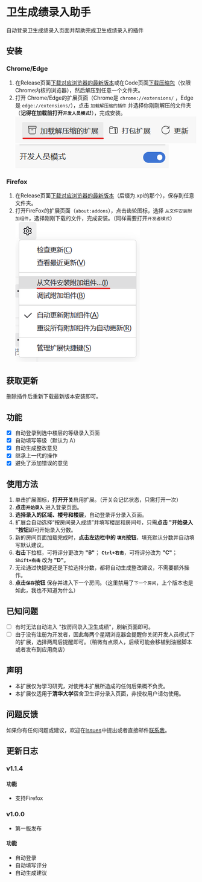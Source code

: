 # 卫生成绩录入助手

自动登录卫生成绩录入页面并帮助完成卫生成绩录入的插件

## 安装

### Chrome/Edge

1. 在Release页面[下载对应浏览器的最新版本](https://github.com/SunnyCloudYang/DormScoreRegister/releases)或在Code页面[下载压缩包](https://github.com/SunnyCloudYang/DormScoreRegister)（仅限Chrome内核的浏览器），然后解压到任意一个文件夹。
2. 打开 Chrome/Edge的扩展页面（Chrome是 `chrome://extensions/` ，Edge是 `edge://extensions/`），点击 `加载解压缩的插件` 并选择你刚刚解压的文件夹（**记得在加载前打开`开发人员模式`!**），完成安装。
   ![load unpacked](screenshot/loadunpacked.png)
   ![developer mode](screenshot/developermode.png)

### Firefox

1. 在Release页面[下载对应浏览器的最新版本](https://github.com/SunnyCloudYang/DormScoreRegister/releases)（后缀为.xpi的那个），保存到任意文件夹。
2. 打开FireFox的扩展页面（`about:addons`），点击齿轮图标，选择 `从文件安装附加组件`，选择刚刚下载的文件，完成安装。（同样需要打开`开发者模式`）
   ![load unpacked](screenshot/loadfile-firefox.png)

## 获取更新

删除插件后重新下载最新版本安装即可。

## 功能

- [x] 自动登录到选中楼层的等级录入页面
- [x] 自动填写等级（默认为 A）
- [x] 自动生成整改意见
- [x] 继承上一代的操作
- [x] 避免了添加错误的意见

## 使用方法

1. 单击扩展图标，**打开开关**启用扩展。（开关会记忆状态，只需打开一次）
2. **点击`开始录入`** 进入登录页面。
3. **选择录入的区域、楼号和楼层**，自动登录评分录入页面。
4. 扩展会自动选择“按房间录入成绩”并填写楼层和房间号，只需**点击 "开始录入 "按钮**即可开始录入分数。
5. 新的房间页面加载完成时，**点击左边栏中的 `填充`按钮**，填充默认分数并自动填写默认建议。
6. **右击**下拉框，可将评分更改为 **"B"**； **`Ctrl+右击`**，可将评分改为 **"C"**；**`Shift+右击`** 改为 **"D"**。
7. 无论通过快捷键还是下拉选择分数，都将自动生成整改建议，不需要额外操作。
8. **点击`保存`按钮** 保存并进入下一个房间。（这里禁用了`下一个房间`，上个版本也是如此，我也不知道为什么）

## 已知问题

- [ ] 有时无法自动进入 "按房间录入卫生成绩"，刷新页面即可。
- [ ] 由于没有注册为开发者，因此每两个星期浏览器会提醒你关闭开发人员模式下的扩展，选择两周后提醒即可。（稍微有点烦人，后续可能会移植到油猴脚本或者发布到应用商店）

## 声明

- 本扩展仅为学习研究，对使用本扩展所造成的任何后果概不负责。
- 本扩展仅适用于**清华大学**宿舍卫生评分录入页面，非授权用户请勿使用。

## 问题反馈

如果你有任何问题或建议，欢迎在[Issues](https://github.com/SunnyCloudYang/DormScoreRegister/issues)中提出或者直接邮件[联系我](mailto:sunnycloudyang@outlook.com)。

## 更新日志

### v1.1.4

#### 功能

- 支持Firefox

### v1.0.0

- 第一版发布

#### 功能

- 自动登录
- 自动填写评分
- 自动生成建议
